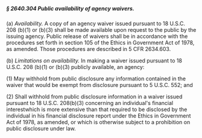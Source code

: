 ##### § 2640.304 Public availability of agency waivers. #####

(a) *Availability.* A copy of an agency waiver issued pursuant to 18 U.S.C. 208 (b)(1) or (b)(3) shall be made available upon request to the public by the issuing agency. Public release of waivers shall be in accordance with the procedures set forth in section 105 of the Ethics in Government Act of 1978, as amended. Those procedures are described in 5 CFR 2634.603.

(b) *Limitations on availability.* In making a waiver issued pursuant to 18 U.S.C. 208 (b)(1) or (b)(3) publicly available, an agency:

(1) May withhold from public disclosure any information contained in the waiver that would be exempt from disclosure pursuant to 5 U.S.C. 552; and

(2) Shall withhold from public disclosure information in a waiver issued pursuant to 18 U.S.C. 208(b)(3) concerning an individual's financial interestwhich is more extensive than that required to be disclosed by the individual in his financial disclosure report under the Ethics in Government Act of 1978, as amended, or which is otherwise subject to a prohibition on public disclosure under law.